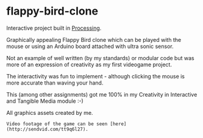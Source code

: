 # flappy-bird-clone
Interactive project built in [Processing](https://processing.org/).

Graphically appealing Flappy Bird clone which can be played with the mouse or using an Arduino board attached with ultra sonic sensor.

Not an example of well written (by my standards) or modular code but was more of an expression of creativity as my first videogame project.

The interactivity was fun to implement - although clicking the mouse is more accurate than waving your hand.

This (among other assignments) got me 100% in my Creativity in Interactive and Tangible Media module :-)

All graphics assets created by me.
```
Video footage of the game can be seen [here](http://sendvid.com/tt9q6l27).
```
